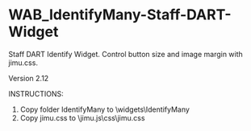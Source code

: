 # WAB_IdentifyMany-Staff-DART-Widget
Staff DART Identify Widget. Control button size and image margin with jimu.css. 

Version 2.12

INSTRUCTIONS:
1. Copy folder IdentifyMany to \widgets\IdentifyMany
2. Copy jimu.css to \jimu.js\css\jimu.css
